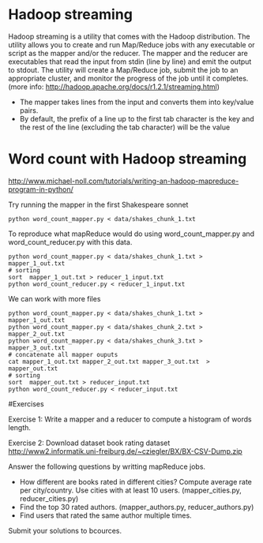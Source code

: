 # Hadoop streaming
Hadoop streaming is a utility that comes with the Hadoop distribution. The utility allows you to create and run Map/Reduce jobs with any executable or script as the mapper and/or the reducer. The mapper and the reducer are executables that read the input from stdin (line by line) and emit the output to stdout. The utility will create a Map/Reduce job, submit the job to an appropriate cluster, and monitor the progress of the job until it completes. (more info: http://hadoop.apache.org/docs/r1.2.1/streaming.html)

* The mapper takes lines from the input and converts them into key/value pairs.
* By default, the prefix of a line up to the first tab character is the key and the rest of the line (excluding the tab character) will be the value

# Word count with Hadoop streaming 

http://www.michael-noll.com/tutorials/writing-an-hadoop-mapreduce-program-in-python/

Try running the mapper in the first Shakespeare sonnet
```
python word_count_mapper.py < data/shakes_chunk_1.txt 
```

To reproduce what mapReduce would do using word_count_mapper.py  and word_count_reducer.py with this data.

```
python word_count_mapper.py < data/shakes_chunk_1.txt >  mapper_1_out.txt
# sorting 
sort  mapper_1_out.txt > reducer_1_input.txt
python word_count_reducer.py < reducer_1_input.txt
```

We can work with more files
```
python word_count_mapper.py < data/shakes_chunk_1.txt >  mapper_1_out.txt
python word_count_mapper.py < data/shakes_chunk_2.txt >  mapper_2_out.txt
python word_count_mapper.py < data/shakes_chunk_3.txt >  mapper_3_out.txt
# concatenate all mapper ouputs
cat mapper_1_out.txt mapper_2_out.txt mapper_3_out.txt  > mapper_out.txt
# sorting 
sort  mapper_out.txt > reducer_input.txt
python word_count_reducer.py < reducer_input.txt
```
#Exercises

Exercise 1:
Write a mapper and a reducer to compute a histogram of words length.
 
Exercise 2:
Download dataset book rating dataset http://www2.informatik.uni-freiburg.de/~cziegler/BX/BX-CSV-Dump.zip

Answer the following questions by writting mapReduce jobs.
* How different are books rated in different cities?  Compute average rate per city/country. Use cities with at least 10 users. (mapper_cities.py, reducer_cities.py)
* Find the top 30 rated authors. (mapper_authors.py, reducer_authors.py)
* Find users that rated the same author multiple times. 

Submit your solutions to bcources.



